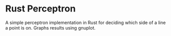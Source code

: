 # Rust Perceptron

A simple perceptron implementation in Rust for deciding which side of a line a point is on. Graphs results using gnuplot.